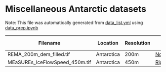 # Miscellaneous Antarctic datasets

Note: This file was automatically generated from [data_list.yml](/data_list.yml) using [data_prep.ipynb](/data_prep.ipynb)

Filename|Location|Resolution|Literature Citation|Data Citation
---|---|---|---|---
REMA_200m_dem_filled.tif|Antarctica|200m|[Noh2018REMA](https://doi.org/10.1016/j.isprsjprs.2017.12.008)|[DOI](https://doi.org/10.7910/DVN/SAIK8B)
MEaSUREs_IceFlowSpeed_450m.tif|Antarctica|450m|[Rignot2011MEASURES](https://doi.org/10.1126/science.1208336)|[DOI](https://doi.org/10.5067/D7GK8F5J8M8R)
